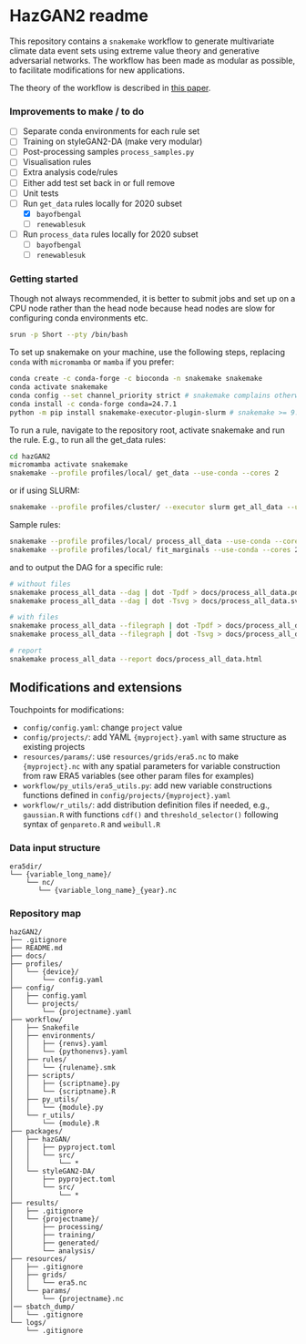 # HazGAN2 readme
This repository contains a `snakemake` workflow to generate multivariate climate data event sets using extreme value theory and generative adversarial networks. The workflow has been made as modular as possible, to facilitate modifications for new applications.

The theory of the workflow is described in [this paper](link.to.paper.com).
### Improvements to make / to do
- [ ] Separate conda environments for each rule set
- [ ] Training on styleGAN2-DA (make very modular)
- [ ] Post-processing samples `process_samples.py`
- [ ] Visualisation rules
- [ ] Extra analysis code/rules
- [ ] Either add test set back in or full remove
- [ ] Unit tests
- [ ] Run `get_data` rules locally for 2020 subset
    - [x] `bayofbengal`
    - [ ] `renewablesuk`
- [ ] Run `process_data` rules locally for 2020 subset
    - [ ] `bayofbengal`
    - [ ] `renewablesuk`

### Getting started

Though not always recommended, it is better to submit jobs and set up on a CPU node rather than the head node because head nodes are slow for configuring conda environments etc.
```bash
srun -p Short --pty /bin/bash
```

To set up snakemake on your machine, use the following steps, replacing `conda` with `micromamba` or `mamba` if you prefer:
```bash
conda create -c conda-forge -c bioconda -n snakemake snakemake
conda activate snakemake
conda config --set channel_priority strict # snakemake complains otherwise
conda install -c conda-forge conda=24.7.1
python -m pip install snakemake-executor-plugin-slurm # snakemake >= 9.0.0, if using SLURM
```

To run a rule, navigate to the repository root, activate snakemake and run the rule. E.g., to 
run all the get_data rules:
```bash
cd hazGAN2
micromamba activate snakemake
snakemake --profile profiles/local/ get_data --use-conda --cores 2
```
or if using SLURM:
```bash
snakemake --profile profiles/cluster/ --executor slurm get_all_data --use-conda
```
Sample rules:
```bash
snakemake --profile profiles/local/ process_all_data --use-conda --cores 2
snakemake --profile profiles/local/ fit_marginals --use-conda --cores 2
```
and to output the DAG for a specific rule:
```bash
# without files
snakemake process_all_data --dag | dot -Tpdf > docs/process_all_data.pdf
snakemake process_all_data --dag | dot -Tsvg > docs/process_all_data.svg

# with files
snakemake process_all_data --filegraph | dot -Tpdf > docs/process_all_data.pdf
snakemake process_all_data --filegraph | dot -Tsvg > docs/process_all_data.svg

# report
snakemake process_all_data --report docs/process_all_data.html
```
## Modifications and extensions

Touchpoints for modifications:
- `config/config.yaml`: change `project` value
- `config/projects/`: add YAML `{myproject}.yaml` with same structure as existing projects
- `resources/params/`: use `resources/grids/era5.nc` to make `{myproject}.nc` with any spatial parameters for variable construction from raw ERA5 variables (see other param files for examples)
- `workflow/py_utils/era5_utils.py`: add new variable constructions functions defined in `config/projects/{myproject}.yaml`
- `workflow/r_utils/`: add distribution definition files if needed, e.g., `gaussian.R` with functions `cdf()` and `threshold_selector()` following syntax of `genpareto.R` and `weibull.R`

### Data input structure
```
era5dir/
└── {variable_long_name}/
    └── nc/
       └── {variable_long_name}_{year}.nc
 ```

### Repository map
```
hazGAN2/
├── .gitignore
├── README.md
├── docs/
├── profiles/
│   └── {device}/
│       └── config.yaml
├── config/
│   ├── config.yaml
│   └── projects/
│       └── {projectname}.yaml
├── workflow/
│   ├── Snakefile
│   ├── environments/
│   │   ├── {renvs}.yaml
│   │   └── {pythonenvs}.yaml
│   ├── rules/
│   │   └── {rulename}.smk
│   ├── scripts/
│   │   ├── {scriptname}.py
│   │   └── {scriptname}.R
│   ├── py_utils/
│   │   └── {module}.py
│   └── r_utils/
│       └── {module}.R
├── packages/
│   ├── hazGAN/
│   │   ├── pyproject.toml
│   │   └── src/
│   │       └── *
│   └── styleGAN2-DA/
│       ├── pyproject.toml
│       └── src/
│           └── *
├── results/
│   ├── .gitignore
│   └── {projectname}/
│       ├── processing/
│       ├── training/
│       ├── generated/
│       └── analysis/
├── resources/
│   ├── .gitignore
│   ├── grids/
│   │   └── era5.nc
│   └── params/
│       └── {projectname}.nc
│── sbatch_dump/
│   └── .gitignore
└── logs/
    └── .gitignore
```
